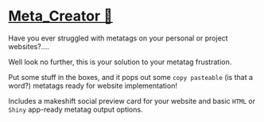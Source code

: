 # [Meta_Creator 💢](https://aholmes24.shinyapps.io/Meta_Creator/)

Have you ever struggled with metatags on your personal or project websites?.... 

Well look no further, this is your solution to your metatag frustration.

Put some stuff in the boxes, and it pops out some `copy pasteable` (is that a word?) metatags ready for website implementation!

Includes a makeshift social preview card for your website and basic `HTML` or `Shiny` app-ready metatag output options.
